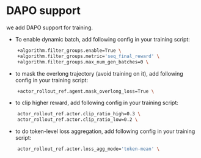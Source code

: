 # DAPO support

we add DAPO support for training. 

- To enable dynamic batch, add following config in your training script:

```bash
    +algorithm.filter_groups.enable=True \
    +algorithm.filter_groups.metric='seq_final_reward' \
    +algorithm.filter_groups.max_num_gen_batches=0 \
```

- to mask the overlong trajectory (avoid training on it), add following config in your training script:

```bash
    +actor_rollout_ref.agent.mask_overlong_loss=True \
```


- to clip higher reward, add following config in your training script:

```bash
    actor_rollout_ref.actor.clip_ratio_high=0.3 \
    actor_rollout_ref.actor.clip_ratio_low=0.2 \
```

- to do token-level loss aggregation, add following config in your training script:

```bash
    actor_rollout_ref.actor.loss_agg_mode='token-mean' \
```
